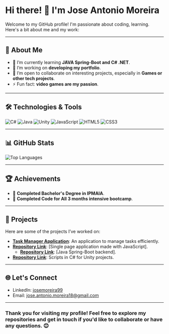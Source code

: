 # Hi there! 👋 I'm Jose Antonio Moreira

Welcome to my GitHub profile! I'm passionate about coding, learning. Here's a bit about me and my work:

---

## 🚀 About Me

- 🌱 I’m currently learning **JAVA Spring-Boot and C# .NET**.
- 🔭 I’m working on **developing my portfolio**.
- 🤝 I’m open to collaborate on interesting projects, especially in **Games or other tech projects**.
- ⚡ Fun fact: **video games are my passion**.

---

## 🛠️ Technologies & Tools

![C#](https://img.shields.io/badge/-C%23-blue)
![Java](https://img.shields.io/badge/-Java-red)
![Unity](https://img.shields.io/badge/-Unity-black)
![JavaScript](https://img.shields.io/badge/-JavaScript-green)
![HTML5](https://img.shields.io/badge/-HTML5-orange)
![CSS3](https://img.shields.io/badge/-CSS3-blue)

---

## 📊 GitHub Stats

<!--![Jose's GitHub Stats](https://github-readme-stats.vercel.app/api?username=JoseAntonioMoreira&show_icons=true&theme=radical)-->

![Top Languages](https://github-readme-stats.vercel.app/api/top-langs/?username=JoseAntonioMoreira&layout=compact&theme=radical)

---

## 🏆 Achievements

- 🌟 **Completed Bachelor's Degree in IPMAIA**.
- 🏅 **Completed Code for All 3 months intensive bootcamp**.

---

## 📂 Projects

Here are some of the projects I’ve worked on:

- **[Task Manager Application](https://github.com/JoseAntonioMoreira/Task-Manager-Application)**: An application to manage tasks efficiently.
- **[Repository Link](https://github.com/JoseAntonioMoreira/UnWastedSPA-FrontEnd)**: [Single page application made with JavaScript].
  - **[Repository Link](https://github.com/JoseAntonioMoreira/UnWasted-BackEnd)**: [Java Spring-Boot backend].
- **[Repository Link](https://github.com/JoseAntonioMoreira/Unity)**: Scripts in C# for Unity projects.

---

## 🌐 Let's Connect

- LinkedIn: [josemoreira99](https://www.linkedin.com/in/josemoreira99)
- Email: [jose.antonio.moreira18@gmail.com](mailto:jose.antonio.moreira18@gmail.com)

---

### Thank you for visiting my profile! Feel free to explore my repositories and get in touch if you'd like to collaborate or have any questions. 😊
